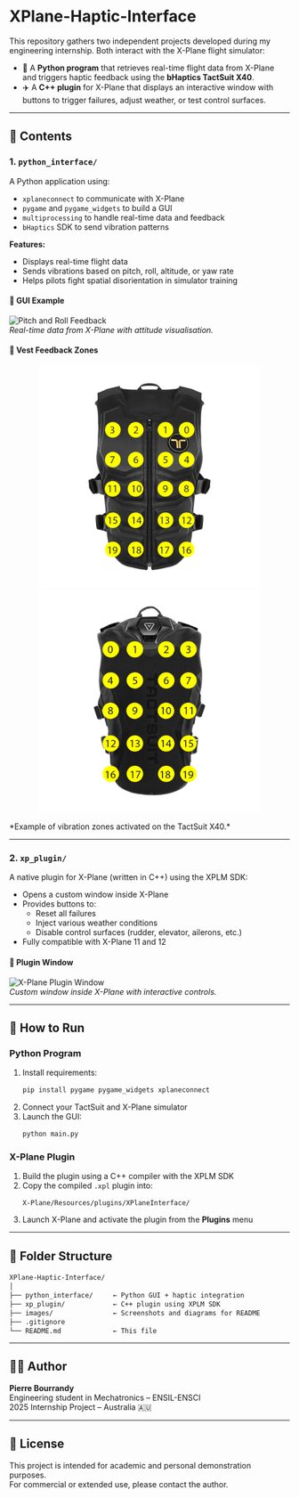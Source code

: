 # XPlane-Haptic-Interface

This repository gathers two independent projects developed during my engineering internship. Both interact with the X-Plane flight simulator:

- 🧠 A **Python program** that retrieves real-time flight data from X-Plane and triggers haptic feedback using the **bHaptics TactSuit X40**.
- ✈️ A **C++ plugin** for X-Plane that displays an interactive window with buttons to trigger failures, adjust weather, or test control surfaces.

---

## 🔧 Contents

### 1. `python_interface/`

A Python application using:

- `xplaneconnect` to communicate with X-Plane
- `pygame` and `pygame_widgets` to build a GUI
- `multiprocessing` to handle real-time data and feedback
- `bHaptics` SDK to send vibration patterns

**Features:**
- Displays real-time flight data
- Sends vibrations based on pitch, roll, altitude, or yaw rate
- Helps pilots fight spatial disorientation in simulator training

#### 📸 GUI Example

![Pitch and Roll Feedback](images/gui_pitch_roll.png)  
*Real-time data from X-Plane with attitude visualisation.*

#### 📸 Vest Feedback Zones

<p align="center">
   <img src="images/vestfront_diagram.png" alt="Vest diagram" width="400"/>
   <img src="images/vestback_diagram.png" alt="Vest diagram" width="400"/>
</p>
*Example of vibration zones activated on the TactSuit X40.*

---

### 2. `xp_plugin/`

A native plugin for X-Plane (written in C++) using the XPLM SDK:

- Opens a custom window inside X-Plane
- Provides buttons to:
  - Reset all failures
  - Inject various weather conditions
  - Disable control surfaces (rudder, elevator, ailerons, etc.)
- Fully compatible with X-Plane 11 and 12

#### 📸 Plugin Window

![X-Plane Plugin Window](images/xp_plugin_window.png)  
*Custom window inside X-Plane with interactive controls.*

---

## 🏁 How to Run

### Python Program
1. Install requirements:
   ```bash
   pip install pygame pygame_widgets xplaneconnect
   ```
2. Connect your TactSuit and X-Plane simulator
3. Launch the GUI:
   ```bash
   python main.py
   ```

### X-Plane Plugin
1. Build the plugin using a C++ compiler with the XPLM SDK
2. Copy the compiled `.xpl` plugin into:
   ```
   X-Plane/Resources/plugins/XPlaneInterface/
   ```
3. Launch X-Plane and activate the plugin from the **Plugins** menu

---

## 📁 Folder Structure

```
XPlane-Haptic-Interface/
│
├── python_interface/     ← Python GUI + haptic integration
├── xp_plugin/            ← C++ plugin using XPLM SDK
├── images/               ← Screenshots and diagrams for README
├── .gitignore
└── README.md             ← This file
```

---

## 👨‍🔬 Author

**Pierre Bourrandy**  
Engineering student in Mechatronics – ENSIL-ENSCI  
2025 Internship Project – Australia 🇦🇺

---

## 📜 License

This project is intended for academic and personal demonstration purposes.  
For commercial or extended use, please contact the author.
